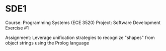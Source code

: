 # SDE1
Course: Programming Systems (ECE 3520)
Project: Software Development Exercise #1

Assignment: Leverage unification strategies to recognize "shapes" from object strings using the Prolog language
